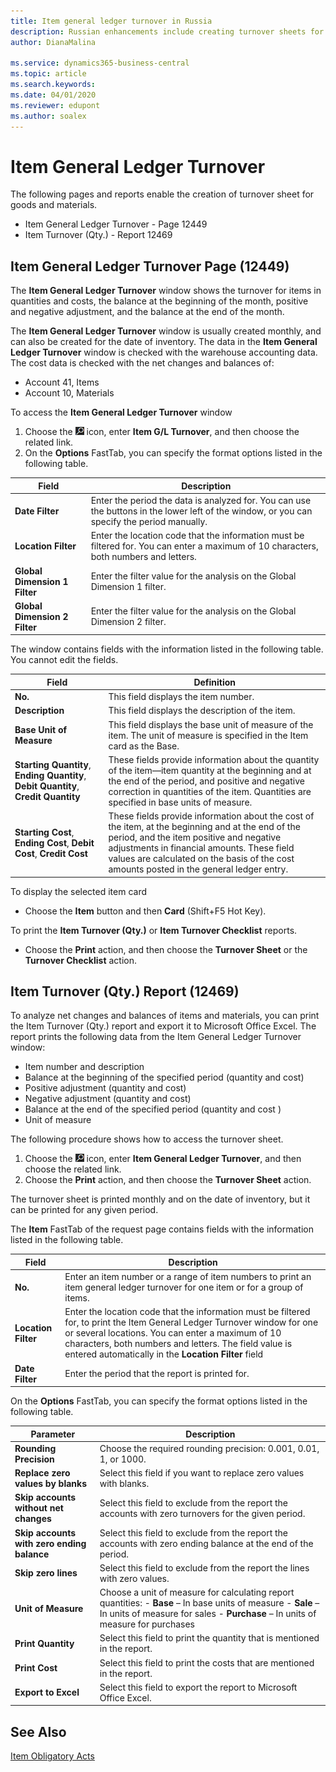 ```yaml
---
title: Item general ledger turnover in Russia
description: Russian enhancements include creating turnover sheets for goods and materials.
author: DianaMalina

ms.service: dynamics365-business-central
ms.topic: article
ms.search.keywords:
ms.date: 04/01/2020
ms.reviewer: edupont
ms.author: soalex
---
```


# Item General Ledger Turnover

The following pages and reports enable the creation of turnover sheet for goods and materials.

- Item General Ledger Turnover - Page 12449
- Item Turnover (Qty.) - Report 12469

## Item General Ledger Turnover Page (12449)

The **Item General Ledger Turnover** window shows the turnover for items in quantities and costs, the balance at the beginning of the month, positive and negative adjustment, and the balance at the end of the month.

The **Item General Ledger Turnover** window is usually created monthly, and can also be created for the date of inventory. The data in the **Item General Ledger Turnover** window is checked with the warehouse accounting data. The cost data is checked with the net changes and balances of:

- Account 41, Items
- Account 10, Materials

To access the **Item General Ledger Turnover** window

1. Choose the ![Lightbulb that opens the Tell Me feature](../../media/ui-search/search_small.png "Tell me what you want to do") icon, enter **Item G/L Turnover**, and then choose the related link.
2. On the **Options** FastTab, you can specify the format options listed in the following table.

| Field                         | Description                                                  |
| ----------------------------- | ------------------------------------------------------------ |
| **Date Filter**               | Enter the period the data is analyzed for. You can use the buttons in the lower left of the window, or you can specify the period manually. |
| **Location Filter**           | Enter the location code that the information must be filtered for. You can enter a maximum of 10 characters, both numbers and letters. |
| **Global Dimension 1 Filter** | Enter the filter value for the analysis on the Global Dimension 1 filter. |
| **Global Dimension 2 Filter** | Enter the filter value for the analysis on the Global Dimension 2 filter. |

The window contains fields with the information listed in the following table. You cannot edit the fields.

| Field                      | Definition                                                   |
| ---------------------------| ------------------------------------------------------------ |
| **No.**                    | This field displays the item number.                        |
| **Description**            | This field displays the description of the item.             |
| **Base Unit of Measure**   | This field displays the base unit of measure of the item. The unit of measure is specified in the Item card as the Base. |
| **Starting Quantity**,  **Ending Quantity**,  **Debit Quantity**,  **Credit Quantity** | These fields provide information about the quantity of the item—item quantity at the beginning and at the end of the period, and positive and negative correction in quantities of the item. Quantities are specified in base units of measure. |
| **Starting Cost**,  **Ending Cost**,  **Debit Cost**,  **Credit Cost** | These fields provide information about the cost of the item, at the beginning and at the end of the period, and the item positive and negative adjustments in financial amounts. These field values are calculated on the basis of the cost amounts posted in the general ledger entry. |

To display the selected item card

- Choose the **Item** button and then **Card** (Shift+F5 Hot Key).

To print the **Item Turnover (Qty.)** or **Item Turnover Checklist** reports.

- Choose the **Print** action, and then choose the **Turnover Sheet** or the **Turnover Checklist** action.

## Item Turnover (Qty.) Report (12469)

To analyze net changes and balances of items and materials, you can print the Item Turnover (Qty.) report and export it to Microsoft Office Excel. The report prints the following data from the Item General Ledger Turnover window:

- Item number and description
- Balance at the beginning of the specified period (quantity and cost)
- Positive adjustment (quantity and cost)
- Negative adjustment (quantity and cost)
- Balance at the end of the specified period (quantity and cost )
- Unit of measure

The following procedure shows how to access the turnover sheet.

1. Choose the ![Lightbulb that opens the Tell Me feature](../../media/ui-search/search_small.png "Tell me what you want to do") icon, enter **Item General Ledger Turnover**, and then choose the related link.
2. Choose the **Print** action, and then choose the **Turnover Sheet** action.

The turnover sheet is printed monthly and on the date of inventory, but it can be printed for any given period.

The **Item** FastTab of the request page contains fields with the information listed in the following table.

| Field               | Description                                                  |
| ------------------- | ------------------------------------------------------------ |
| **No.**             | Enter an item number or a range of item numbers to print an item general ledger turnover for one item or for a group of items. |
| **Location Filter** | Enter the location code that the information must be filtered for, to print the Item General Ledger Turnover window for one or several locations.   You can enter a maximum of 10 characters, both numbers and letters. The field value is entered automatically in the **Location Filter** field |
| **Date Filter**     | Enter the period that the report is printed for.             |

On the **Options** FastTab, you can specify the format options listed in the following table.

| Parameter                                  | Description       |
| ------------------------------------------ | ----------------- |
| **Rounding Precision**                     | Choose the required rounding precision:   0.001, 0.01, 1, or 1000. |
| **Replace zero values by blanks**          | Select this field if you want to replace zero values with blanks. |
| **Skip accounts without net changes**      | Select this field to exclude from the report the accounts with zero turnovers for the given period. |
| **Skip accounts with zero ending balance** | Select this field to exclude from the report the accounts with zero ending balance at the end of the period. |
| **Skip zero lines**                        | Select this field to exclude from the report the lines with zero values. |
| **Unit of Measure**                        | Choose a unit of measure for calculating report quantities:   -   **Base** – In base units of measure -   **Sale** – In units of measure for sales -   **Purchase** – In units of measure for purchases |
| **Print Quantity**                         | Select this field to print the quantity that is mentioned in the report. |
| **Print Cost**                             | Select this field to print the costs that are mentioned in the report. |
| **Export to Excel**                        | Select this field to export the report to Microsoft Office Excel. |

## See Also

[Item Obligatory Acts](Item-Obligatory-Acts.md)  
